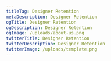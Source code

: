 ```yaml
---
titleTag: Designer Retention
metaDescription: Designer Retention
ogTitle: Designer Retention
ogDescription: Designer Retention
ogImage: /uploads/about-us.png
twitterTitle: Designer Retention
twitterDescription: Designer Retention
twitterImage: /uploads/template.png
---
```

